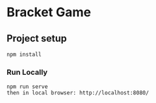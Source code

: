 # Bracket Game

## Project setup
```
npm install
```

### Run Locally
```
npm run serve
then in local browser: http://localhost:8080/

```
